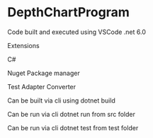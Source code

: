 # DepthChartProgram

Code built and executed using VSCode 
.net 6.0

Extensions

C#

Nuget Package manager

Test Adapter Converter


Can be built via cli using dotnet build

Can be run via cli dotnet run from src folder

Can be run via cli dotnet test from test folder
